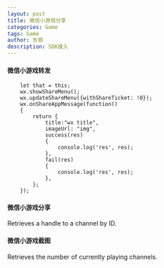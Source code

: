 ```yaml
---
layout: post
title: 微信小游戏分享
categories: Game
tags: Game
author: 东邪
description: SDK接入
---
```

#### 微信小游戏转发
        let that = this;
        wx.showShareMenu();
        wx.updateShareMenu({withShareTicket: !0});
        wx.onShareAppMessage(function()
        {
            return {
                title:"wx title",
                imageUrl: "img",
                success(res)
                {
                    console.log('res', res);
                },
                fail(res)
                {
                    console.log('res', res);
                },
            };
        });

#### 微信小游戏分享
Retrieves a handle to a channel by ID.

#### 微信小游戏截图
Retrieves the number of currently playing channels.

